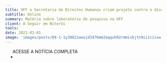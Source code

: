 ```yaml
---
title: UFF e Secretaria de Direitos Humanos criam projeto contra o discurso de ódio e fake news
subtitle: Online
summary: Matéria sobre laboratório de pesquisa na UFF
client: A Seguir em Niterói
tools: 
date: 2021-01-01
image: 'images/posts/89-1-1y3082zwwxid3476mm2eqquh02rmmisbjtn9ii1ciixw.png'
---
```




<div class="post__share"><ul class="share__list list-reset">ACESSE A NOTÍCIA COMPLETA<li class="share__item" style="margin-left: 10px"><a class="share__link share__facebook" style="background: #fa5657" href="https://aseguirniteroi.com.br/post/uff-e-secretaria-de-direitos-humanos-criam-projeto-para-combate-do-discurso-de-%C3%B3dio-e-de-fake-news 
onclick=window.open(this.href, 'pop-up', 'left=20,top=20,width=500,height=500,toolbar=1,resizable=0'); return false;" title="Link" rel="nofollow"><i class="fa-solid fa-link"></i></a></li></ul></div>
<!-- <div class="gallery-box"><div class="gallery"><img src="/clipping/images/example-1.jpg" loading="lazy" alt="Project"><img src="/clipping/images/example-2.jpg" loading="lazy" alt="Project"></div><em>Gallery / <a href="https://www.freepik.com/" target="_blank">Freepic</a></em></div> -->